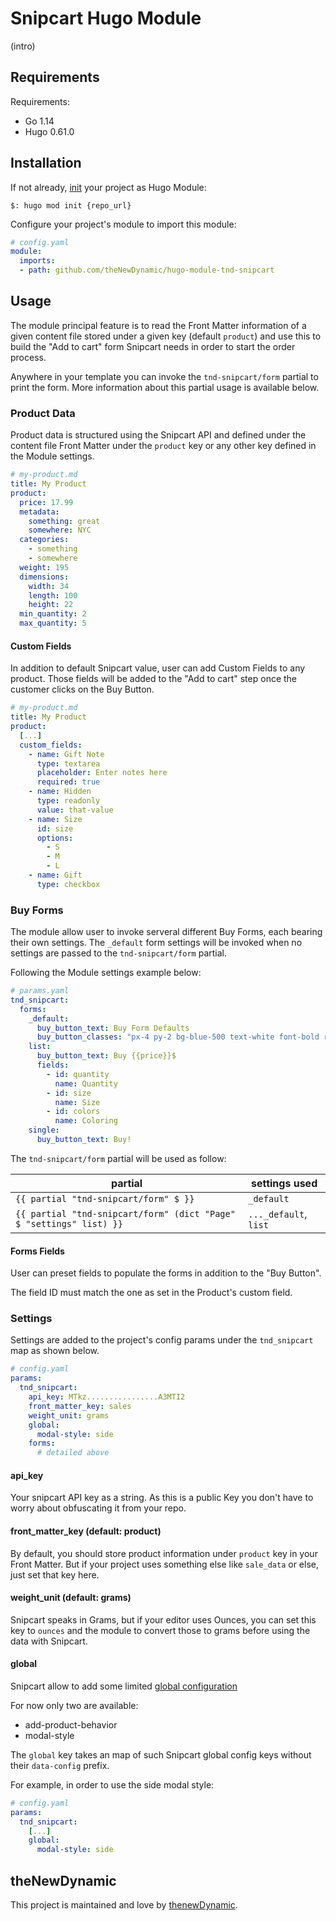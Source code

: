 # Snipcart Hugo Module

(intro)

## Requirements

Requirements:
- Go 1.14
- Hugo 0.61.0


## Installation

If not already, [init](https://gohugo.io/hugo-modules/use-modules/#initialize-a-new-module) your project as Hugo Module:

```
$: hugo mod init {repo_url}
```

Configure your project's module to import this module:

```yaml
# config.yaml
module:
  imports:
  - path: github.com/theNewDynamic/hugo-module-tnd-snipcart
```

## Usage

The module principal feature is to read the Front Matter information of a given content file stored under a given key (default `product`) and use this to build the "Add to cart" form Snipcart needs in order to start the order process.

Anywhere in your template you can invoke the `tnd-snipcart/form` partial to print the form. More information about this partial usage is available below.

### Product Data
Product data is structured using the Snipcart API and defined under the content file Front Matter under the `product` key or any other key defined in the Module settings.

```yaml
# my-product.md
title: My Product
product:
  price: 17.99
  metadata:
    something: great
    somewhere: NYC
  categories:
    - something
    - somewhere
  weight: 195
  dimensions:
    width: 34
    length: 100
    height: 22
  min_quantity: 2
  max_quantity: 5
```

#### Custom Fields

In addition to default Snipcart value, user can add Custom Fields to any product. Those fields will be added to the "Add to cart" step once the customer clicks on the Buy Button.

```yaml
# my-product.md
title: My Product
product:
  [...]
  custom_fields:
    - name: Gift Note
      type: textarea
      placeholder: Enter notes here
      required: true
    - name: Hidden
      type: readonly
      value: that-value
    - name: Size
      id: size
      options:
        - S
        - M
        - L
    - name: Gift
      type: checkbox
```

### Buy Forms

The module allow user to invoke serveral different Buy Forms, each bearing their own settings. The `_default` form settings will be invoked when no settings are passed to the `tnd-snipcart/form` partial.

Following the Module settings example below:

```yaml
# params.yaml
tnd_snipcart:
  forms:
    _default:
      buy_button_text: Buy Form Defaults
      buy_button_classes: "px-4 py-2 bg-blue-500 text-white font-bold rounded"
    list:
      buy_button_text: Buy {{price}}$
      fields:
        - id: quantity
          name: Quantity
        - id: size
          name: Size
        - id: colors
          name: Coloring
    single:
      buy_button_text: Buy!
```

The `tnd-snipcart/form` partial will be used as follow:

|partial|settings used|
|---|---|
|`{{ partial "tnd-snipcart/form" $ }}`| `_default`|
|`{{ partial "tnd-snipcart/form" (dict "Page" $ "settings" list) }}`| `..._default`, `list`|

#### Forms Fields

User can preset fields to populate the forms in addition to the "Buy Button".

The field ID must match the one as set in the Product's custom field.

### Settings

Settings are added to the project's config params under the `tnd_snipcart` map as shown below.

```yaml
# config.yaml
params:
  tnd_snipcart:
    api_key: MTkz................A3MTI2
    front_matter_key: sales
    weight_unit: grams
    global:
      modal-style: side
    forms:
      # detailed above
```

#### api_key 
Your snipcart API key as a string. As this is a public Key you don't have to worry about obfuscating it from your repo.

#### front_matter_key (default: product)

By default, you should store product information under `product` key in your Front Matter. But if your project uses something else like `sale_data` or else, just set that key here.

#### weight_unit (default: grams)
Snipcart speaks in Grams, but if your editor uses Ounces, you can set this key to `ounces` and the module to convert those to grams before using the data with Snipcart.

#### global

Snipcart allow to add some limited [global configuration](https://docs.snipcart.com/v3/setup/installation#global-configurations)

For now only two are available:
- add-product-behavior
- modal-style

The `global` key takes an map of such Snipcart global config keys without their `data-config` prefix.

For example, in order to use the side modal style:

```yaml
# config.yaml
params:
  tnd_snipcart:
    [...]
    global:
      modal-style: side
```

## theNewDynamic

This project is maintained and love by [thenewDynamic](https://www.thenewdynamic.com).
